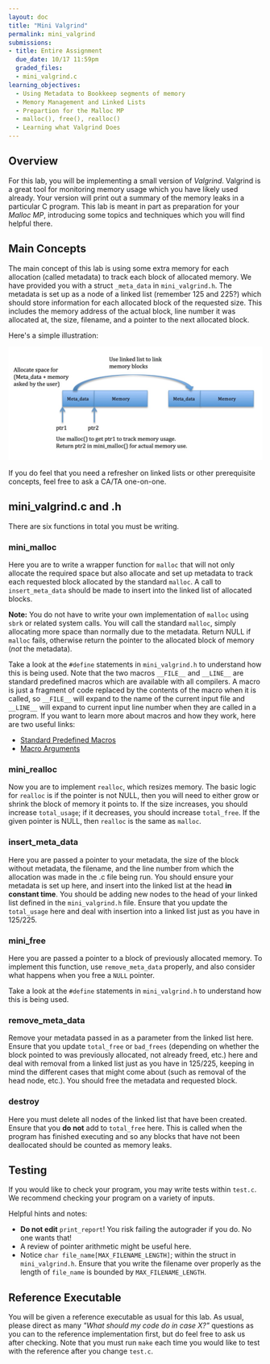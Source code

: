 ```yaml
---
layout: doc
title: "Mini Valgrind"
permalink: mini_valgrind
submissions:
- title: Entire Assignment
  due_date: 10/17 11:59pm
  graded_files:
  - mini_valgrind.c
learning_objectives:
  - Using Metadata to Bookkeep segments of memory
  - Memory Management and Linked Lists
  - Prepartion for the Malloc MP
  - malloc(), free(), realloc()
  - Learning what Valgrind Does
---
```


## Overview

For this lab, you will be implementing a small version of *Valgrind*. Valgrind is a great tool for monitoring memory usage which you have likely used already. Your version will print out a summary of the memory leaks in a particular C program. This lab is meant in part as preparation for your *Malloc MP*, introducing some topics and techniques which you will find helpful there.

## Main Concepts

The main concept of this lab is using some extra memory for each allocation (called metadata) to track each block of allocated memory. We have provided you with a struct `_meta_data` in `mini_valgrind.h`. The metadata is set up as a node of a linked list (remember 125 and 225?) which should store information for each allocated block of the requested size. This includes the memory address of the actual block, line number it was allocated at, the size, filename, and a pointer to the next allocated block.

Here's a simple illustration:

![](./images/mini_valgrind.jpg)

If you do feel that you need a refresher on linked lists or other prerequisite concepts, feel free to ask a CA/TA one-on-one.

## mini_valgrind.c and .h

There are six functions in total you must be writing.

### mini_malloc

Here you are to write a wrapper function for `malloc` that will not only allocate the required space but also allocate and set up metadata to track each requested block allocated by the standard `malloc`. A call to `insert_meta_data` should be made to insert into the linked list of allocated blocks.

**Note:** You do not have to write your own implementation of `malloc` using `sbrk` or related system calls. You will call the standard `malloc`, simply allocating more space than normally due to the metadata. Return NULL if `malloc` fails, otherwise return the pointer to the allocated block of memory (*not* the metadata).

Take a look at the `#define` statements in `mini_valgrind.h` to understand how this is being used. Note that the two macros `__FILE__` and `__LINE__` are standard predefined macros which are available with all compilers. A macro is just a fragment of code replaced by the contents of the macro when it is called, so `__FILE__` will expand to the name of the current input file and `__LINE__` will expand to current input line number when they are called in a program. If you want to learn more about macros and how they work, here are two useful links:

- [Standard Predefined Macros](https://gcc.gnu.org/onlinedocs/cpp/Standard-Predefined-Macros.html)
- [Macro Arguments](https://gcc.gnu.org/onlinedocs/cpp/Macro-Arguments.html#Macro-Arguments)

### mini_realloc

Now you are to implement `realloc`, which resizes memory. The basic logic for `realloc` is if the pointer is not NULL, then you will need to either grow or shrink the block of memory it points to. If the size increases, you should increase `total_usage`; if it decreases, you should increase `total_free`. If the given pointer is NULL, then `realloc` is the same as `malloc`.

### insert_meta_data

Here you are passed a pointer to your metadata, the size of the block without metadata, the filename, and the line number from which the allocation was made in the .c file being run. You should ensure your metadata is set up here, and insert into the linked list at the head **in constant time**. You should be adding new nodes to the head of your linked list defined in the `mini_valgrind.h` file. Ensure that you update the `total_usage` here and deal with insertion into a linked list just as you have in 125/225.

### mini_free

Here you are passed a pointer to a block of previously allocated memory. To implement this function, use `remove_meta_data` properly, and also consider what happens when you free a `NULL` pointer.

Take a look at the `#define` statements in `mini_valgrind.h` to understand how this is being used.

### remove_meta_data

Remove your metadata passed in as a parameter from the linked list here. Ensure that you update `total_free` or `bad_frees` (depending on whether the block pointed to was previously allocated, not already freed, etc.) here and deal with removal from a linked list just as you have in 125/225, keeping in mind the different cases that might come about (such as removal of the head node, etc.). You should free the metadata and requested block.

### destroy

Here you must delete all nodes of the linked list that have been created. Ensure that you **do not** add to `total_free` here. This is called when the program has finished executing and so any blocks that have not been deallocated should be counted as memory leaks.

## Testing
If you would like to check your program, you may write tests within `test.c`. We recommend checking your program on a variety of inputs.

Helpful hints and notes:

*   **Do not edit** `print_report`! You risk failing the autograder if you do. No one wants that!
*   A review of pointer arithmetic might be useful here.
*   Notice `char file_name[MAX_FILENAME_LENGTH]`; within the struct in `mini_valgrind.h`. Ensure that you write the filename over properly as the length of `file_name` is bounded by `MAX_FILENAME_LENGTH`.

## Reference Executable

You will be given a reference executable as usual for this lab. As usual, please direct as many _"What should my code do in case X?"_ questions as you can to the reference implementation first, but do feel free to ask us after checking. Note that you must run `make` each time you would like to test with the reference after you change `test.c`.

